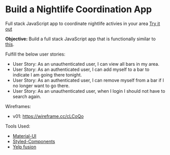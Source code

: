 # Build a Nightlife Coordination App

Full stack JavaScript app to coordinate nightlife activies in your area  [Try it out](https://meetuptonight.glitch.me/)

**Objective:** Build a full stack JavaScript app that is functionally similar to [this](https://yasser-nightlife-app.herokuapp.com/).

Fulfill the below user stories:

* User Story: As an unauthenticated user, I can view all bars in my area.
* User Story: As an authenticated user, I can add myself to a bar to indicate I am going there tonight.
* User Story: As an authenticated user, I can remove myself from a bar if I no longer want to go there.
* User Story: As an unauthenticated user, when I login I should not have to search again.

Wireframes:
  * v01: https://wireframe.cc/cLCoQo

Tools Used:
  * [Material-UI](https://material-ui-next.com/)
  * [Styled-Components](https://www.styled-components.com/)
  * [Yelp fusion](https://www.yelp.com/fusion)